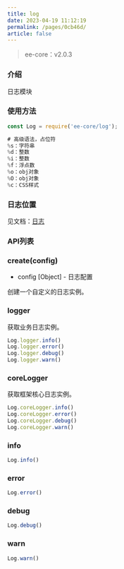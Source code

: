 ```yaml
---
title: log
date: 2023-04-19 11:12:19
permalink: /pages/0cb46d/
article: false
---
```


> ee-core：v2.0.3

###  介绍
日志模块

###  使用方法
```javascript
const Log = require('ee-core/log');

# 高级语法，占位符
%s：字符串
%d：整数
%i：整数
%f：浮点数
%o：obj对象
%O：obj对象
%c：CSS样式
```

###  日志位置
见文档：[日志](/pages/0d08b1/)

###  API列表
###  create(config)

- config [Object] - 日志配置

创建一个自定义的日志实例。
###  logger
获取业务日志实例。
```javascript
Log.logger.info()
Log.logger.error()
Log.logger.debug()
Log.logger.warn()
```
###  coreLogger
获取框架核心日志实例。
```javascript
Log.coreLogger.info()
Log.coreLogger.error()
Log.coreLogger.debug()
Log.coreLogger.warn()
```
###  info
```javascript
Log.info()
```
###  error
```javascript
Log.error()
```
###  debug
```javascript
Log.debug()
```
###  warn
```javascript
Log.warn()
```






